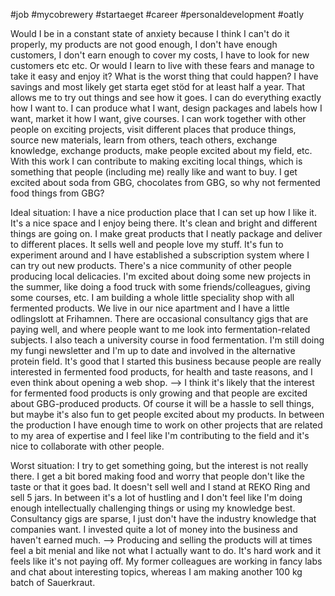 #job #mycobrewery #startaeget #career #personaldevelopment #oatly

Would I be in a constant state of anxiety because I think I can't do it properly, my products are not good enough, I don't have enough customers, I don't earn enough to cover my costs, I have to look for new customers etc etc. 
Or would I learn to live with these fears and manage to take it easy and enjoy it? What is the worst thing that could happen? I have savings and most likely get starta eget stöd for at least half a year. That allows me to try out things and see how it goes. I can do everything exactly how I want to. I can produce what I want, design packages and labels how I want, market it how I want, give courses. I can work together with other people on exciting projects, visit different places that produce things, source new materials, learn from others, teach others, exchange knowledge, exchange products, make people excited about my field, etc. 
With this work I can contribute to making exciting local things, which is something that people (including me) really like and want to buy. I get excited about soda from GBG, chocolates from GBG, so why not fermented food things from GBG?

Ideal situation: 
I have a nice production place that I can set up how I like it. It's a nice space and I enjoy being there. It's clean and bright and different things are going on. I make great products that I neatly package and deliver to different places. It sells well and people love my stuff. It's fun to experiment around and I have established a subscription system where I can try out new products. There's a nice community of other people producing local delicacies. I'm excited about doing some new projects in the summer, like doing a food truck with some friends/colleagues, giving some courses, etc. I am building a whole little speciality shop with all fermented products. We live in our nice apartment and I have a little odlingslott at Frihamnen. 
There are occasional consultancy gigs that are paying well, and where people want to me look into fermentation-related subjects. I also teach a university course in food fermentation. I'm still doing my fungi newsletter and I'm up to date and involved in the alternative protein field. 
It's good that I started this business because people are really interested in fermented food products, for health and taste reasons, and I even think about opening a web shop. 
--> I think it's likely that the interest for fermented food products is only growing and that people are excited about GBG-produced products. Of course it will be a hassle to sell things, but maybe it's also fun to get people excited about my products. In between the production I have enough time to work on other projects that are related to my area of expertise and I feel like I'm contributing to the field and it's nice to collaborate with other people. 

Worst situation: 
I try to get something going, but the interest is not really there. I get a bit bored making food and worry that people don't like the taste or that it goes bad. It doesn't sell well and I stand at REKO Ring and sell 5 jars. In between it's a lot of hustling and I don't feel like I'm doing enough intellectually challenging things or using my knowledge best. Consultancy gigs are sparse, I just don't have the industry knowledge that companies want. I invested quite a lot of money into the business and haven't earned much. 
--> Producing and selling the products will at times feel a bit menial and like not what I actually want to do. It's hard work and it feels like it's not paying off. My former colleagues are working in fancy labs and chat about interesting topics, whereas I am making another 100 kg batch of Sauerkraut. 